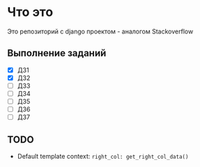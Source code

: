 # Что это
Это репозиторий с django проектом - аналогом Stackoverflow

## Выполнение заданий

- [x] ДЗ1
- [x] ДЗ2
- [ ] ДЗ3
- [ ] ДЗ4
- [ ] ДЗ5
- [ ] ДЗ6
- [ ] ДЗ7

## TODO  
* Default template context: `right_col: get_right_col_data()`